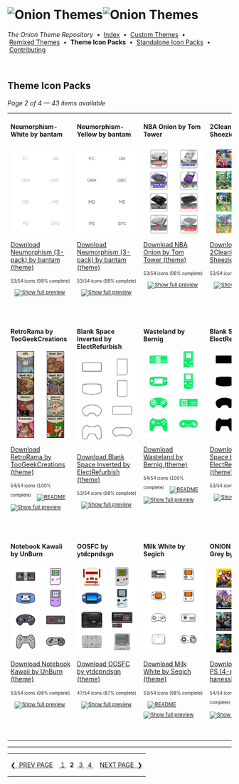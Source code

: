 <!--




















=================================================================================
---------------------------------------------------------------------------------

██████╗  ██████╗     ███╗   ██╗ ██████╗ ████████╗    ███████╗██████╗ ██╗████████╗
██╔══██╗██╔═══██╗    ████╗  ██║██╔═══██╗╚══██╔══╝    ██╔════╝██╔══██╗██║╚══██╔══╝
██║  ██║██║   ██║    ██╔██╗ ██║██║   ██║   ██║       █████╗  ██║  ██║██║   ██║   
██║  ██║██║   ██║    ██║╚██╗██║██║   ██║   ██║       ██╔══╝  ██║  ██║██║   ██║   
██████╔╝╚██████╔╝    ██║ ╚████║╚██████╔╝   ██║       ███████╗██████╔╝██║   ██║   
╚═════╝  ╚═════╝     ╚═╝  ╚═══╝ ╚═════╝    ╚═╝       ╚══════╝╚═════╝ ╚═╝   ╚═╝   

---------------------------------------------------------------------------------
=================================================================================

                  Note: This file was automatically generated.

            Run `python .github/generate.py` to regenerate the pages.




















-->
<p>&nbsp;</p>

# <img alt="Onion Themes" src="https://user-images.githubusercontent.com/44569252/179506709-0db2a8f5-3074-477c-81c4-719f281ddccc.png#gh-dark-mode-only" width="464px"><img alt="Onion Themes" src="https://user-images.githubusercontent.com/44569252/179506712-d5a1a916-7270-4902-aa55-5d93f7ee0f6e.png#gh-light-mode-only" width="464px">

*The Onion Theme Repository* &nbsp;•&nbsp; [Index](../../README.md) &nbsp;• &nbsp;[Custom&nbsp;Themes](../custom/index.md) &nbsp;• &nbsp;[Remixed&nbsp;Themes](../remixed/index.md) &nbsp;• &nbsp;**Theme&nbsp;Icon&nbsp;Packs** &nbsp;• &nbsp;[Standalone&nbsp;Icon&nbsp;Packs](../icons_standalone/index.md) &nbsp;• &nbsp;[Contributing](../../CONTRIBUTING.md)

<p>&nbsp;</p>


## Theme Icon Packs

*Page 2 of 4 — 43 items available*
<table align=center><tr>


<td valign="top">

#### Neumorphism-White by bantam

![Neumorphism-White by bantam](../../themes/Neumorphism%20%283-pack%29%20by%20bantam/Neumorphism-White%20by%20bantam/icons/preview.png)

[Download Neumorphism (3-pack) by bantam (theme)](https://raw.githubusercontent.com/OnionUI/Themes/main/release/Neumorphism%20%283-pack%29%20by%20bantam.zip)

<sub><sup>53/54 icons (98% complete)</sup> &nbsp;&nbsp; <a href="https://onionui.github.io/iconpack_preview.html#Neumorphism%20%283-pack%29%20by%20bantam,Neumorphism-White%20by%20bantam:themes/Neumorphism%20%283-pack%29%20by%20bantam/Neumorphism-White%20by%20bantam/icons"><img src="https://user-images.githubusercontent.com/44569252/215106002-fbcf1815-8080-447c-94c2-61f161efb503.png" height="16" title="Show full preview"></a></sub>

&nbsp;&nbsp;&nbsp;&nbsp;&nbsp;&nbsp;&nbsp;&nbsp;&nbsp;&nbsp;&nbsp;&nbsp;&nbsp;&nbsp;&nbsp;&nbsp;&nbsp;&nbsp;&nbsp;&nbsp;&nbsp;&nbsp;&nbsp;&nbsp;&nbsp;&nbsp;&nbsp;&nbsp;&nbsp;&nbsp;&nbsp;&nbsp;&nbsp;&nbsp;&nbsp;&nbsp;<br/></td>


<td valign="top">

#### Neumorphism-Yellow by bantam

![Neumorphism-Yellow by bantam](../../themes/Neumorphism%20%283-pack%29%20by%20bantam/Neumorphism-Yellow%20by%20bantam/icons/preview.png)

[Download Neumorphism (3-pack) by bantam (theme)](https://raw.githubusercontent.com/OnionUI/Themes/main/release/Neumorphism%20%283-pack%29%20by%20bantam.zip)

<sub><sup>53/54 icons (98% complete)</sup> &nbsp;&nbsp; <a href="https://onionui.github.io/iconpack_preview.html#Neumorphism%20%283-pack%29%20by%20bantam,Neumorphism-Yellow%20by%20bantam:themes/Neumorphism%20%283-pack%29%20by%20bantam/Neumorphism-Yellow%20by%20bantam/icons"><img src="https://user-images.githubusercontent.com/44569252/215106002-fbcf1815-8080-447c-94c2-61f161efb503.png" height="16" title="Show full preview"></a></sub>

&nbsp;&nbsp;&nbsp;&nbsp;&nbsp;&nbsp;&nbsp;&nbsp;&nbsp;&nbsp;&nbsp;&nbsp;&nbsp;&nbsp;&nbsp;&nbsp;&nbsp;&nbsp;&nbsp;&nbsp;&nbsp;&nbsp;&nbsp;&nbsp;&nbsp;&nbsp;&nbsp;&nbsp;&nbsp;&nbsp;&nbsp;&nbsp;&nbsp;&nbsp;&nbsp;&nbsp;<br/></td>


<td valign="top">

#### NBA Onion by Tom Tower

![NBA Onion by Tom Tower](../../themes/NBA%20Onion%20by%20Tom%20Tower/icons/preview.png)

[Download NBA Onion by Tom Tower (theme)](https://raw.githubusercontent.com/OnionUI/Themes/main/release/NBA%20Onion%20by%20Tom%20Tower.zip)

<sub><sup>53/54 icons (98% complete)</sup> &nbsp;&nbsp; <a href="https://onionui.github.io/iconpack_preview.html#NBA%20Onion%20by%20Tom%20Tower,NBA%20Onion%20by%20Tom%20Tower:themes/NBA%20Onion%20by%20Tom%20Tower/icons"><img src="https://user-images.githubusercontent.com/44569252/215106002-fbcf1815-8080-447c-94c2-61f161efb503.png" height="16" title="Show full preview"></a></sub>

&nbsp;&nbsp;&nbsp;&nbsp;&nbsp;&nbsp;&nbsp;&nbsp;&nbsp;&nbsp;&nbsp;&nbsp;&nbsp;&nbsp;&nbsp;&nbsp;&nbsp;&nbsp;&nbsp;&nbsp;&nbsp;&nbsp;&nbsp;&nbsp;&nbsp;&nbsp;&nbsp;&nbsp;&nbsp;&nbsp;&nbsp;&nbsp;&nbsp;&nbsp;&nbsp;&nbsp;<br/></td>


<td valign="top">

#### 2CleanMini by Sheezie

![2CleanMini by Sheezie](../../themes/2CleanMini%20by%20Sheezie/icons/preview.png)

[Download 2CleanMini by Sheezie (theme)](https://raw.githubusercontent.com/OnionUI/Themes/main/release/2CleanMini%20by%20Sheezie.zip)

<sub><sup>53/54 icons (98% complete)</sup> &nbsp;&nbsp; <a href="https://onionui.github.io/iconpack_preview.html#2CleanMini%20by%20Sheezie,2CleanMini%20by%20Sheezie:themes/2CleanMini%20by%20Sheezie/icons"><img src="https://user-images.githubusercontent.com/44569252/215106002-fbcf1815-8080-447c-94c2-61f161efb503.png" height="16" title="Show full preview"></a></sub>

&nbsp;&nbsp;&nbsp;&nbsp;&nbsp;&nbsp;&nbsp;&nbsp;&nbsp;&nbsp;&nbsp;&nbsp;&nbsp;&nbsp;&nbsp;&nbsp;&nbsp;&nbsp;&nbsp;&nbsp;&nbsp;&nbsp;&nbsp;&nbsp;&nbsp;&nbsp;&nbsp;&nbsp;&nbsp;&nbsp;&nbsp;&nbsp;&nbsp;&nbsp;&nbsp;&nbsp;<br/></td>

</tr><tr>

<td valign="top">

#### RetroRama by TooGeekCreations

![RetroRama by TooGeekCreations](../../themes/RetroRama%20by%20TooGeekCreations/icons/preview.png)

[Download RetroRama by TooGeekCreations (theme)](https://raw.githubusercontent.com/OnionUI/Themes/main/release/RetroRama%20by%20TooGeekCreations.zip)

<sub><sup>54/54 icons (100% complete)</sup> &nbsp;&nbsp; <a href="/themes/RetroRama%20by%20TooGeekCreations/readme.md"><img src="https://user-images.githubusercontent.com/44569252/215358455-b6a1348b-8161-40d6-9cc1-cc31720377c4.png" height="16" title="README"></a> &nbsp;&nbsp; <a href="https://onionui.github.io/iconpack_preview.html#RetroRama%20by%20TooGeekCreations,RetroRama%20by%20TooGeekCreations:themes/RetroRama%20by%20TooGeekCreations/icons"><img src="https://user-images.githubusercontent.com/44569252/215106002-fbcf1815-8080-447c-94c2-61f161efb503.png" height="16" title="Show full preview"></a></sub>

<br/></td>


<td valign="top">

#### Blank Space Inverted by ElectRefurbish

![Blank Space Inverted by ElectRefurbish](../../themes/Blank%20Space%20Inverted%20by%20ElectRefurbish/icons/preview.png)

[Download Blank Space Inverted by ElectRefurbish (theme)](https://raw.githubusercontent.com/OnionUI/Themes/main/release/Blank%20Space%20Inverted%20by%20ElectRefurbish.zip)

<sub><sup>53/54 icons (98% complete)</sup> &nbsp;&nbsp; <a href="https://onionui.github.io/iconpack_preview.html#Blank%20Space%20Inverted%20by%20ElectRefurbish,Blank%20Space%20Inverted%20by%20ElectRefurbish:themes/Blank%20Space%20Inverted%20by%20ElectRefurbish/icons"><img src="https://user-images.githubusercontent.com/44569252/215106002-fbcf1815-8080-447c-94c2-61f161efb503.png" height="16" title="Show full preview"></a></sub>

<br/></td>


<td valign="top">

#### Wasteland by Bernig

![Wasteland by Bernig](../../themes/Wasteland%20by%20Bernig/icons/preview.png)

[Download Wasteland by Bernig (theme)](https://raw.githubusercontent.com/OnionUI/Themes/main/release/Wasteland%20by%20Bernig.zip)

<sub><sup>54/54 icons (100% complete)</sup> &nbsp;&nbsp; <a href="/themes/Wasteland%20by%20Bernig/README.txt"><img src="https://user-images.githubusercontent.com/44569252/215358455-b6a1348b-8161-40d6-9cc1-cc31720377c4.png" height="16" title="README"></a> &nbsp;&nbsp; <a href="https://onionui.github.io/iconpack_preview.html#Wasteland%20by%20Bernig,Wasteland%20by%20Bernig:themes/Wasteland%20by%20Bernig/icons"><img src="https://user-images.githubusercontent.com/44569252/215106002-fbcf1815-8080-447c-94c2-61f161efb503.png" height="16" title="Show full preview"></a></sub>

<br/></td>


<td valign="top">

#### Blank Space by ElectRefurbish

![Blank Space by ElectRefurbish](../../themes/Blank%20Space%20by%20ElectRefurbish/icons/preview.png)

[Download Blank Space by ElectRefurbish (theme)](https://raw.githubusercontent.com/OnionUI/Themes/main/release/Blank%20Space%20by%20ElectRefurbish.zip)

<sub><sup>53/54 icons (98% complete)</sup> &nbsp;&nbsp; <a href="https://onionui.github.io/iconpack_preview.html#Blank%20Space%20by%20ElectRefurbish,Blank%20Space%20by%20ElectRefurbish:themes/Blank%20Space%20by%20ElectRefurbish/icons"><img src="https://user-images.githubusercontent.com/44569252/215106002-fbcf1815-8080-447c-94c2-61f161efb503.png" height="16" title="Show full preview"></a></sub>

<br/></td>

</tr><tr>

<td valign="top">

#### Notebook Kawaii by UnBurn

![Notebook Kawaii by UnBurn](../../themes/Notebook%20Kawaii%20by%20UnBurn/icons/preview.png)

[Download Notebook Kawaii by UnBurn (theme)](https://raw.githubusercontent.com/OnionUI/Themes/main/release/Notebook%20Kawaii%20by%20UnBurn.zip)

<sub><sup>53/54 icons (98% complete)</sup> &nbsp;&nbsp; <a href="https://onionui.github.io/iconpack_preview.html#Notebook%20Kawaii%20by%20UnBurn,Notebook%20Kawaii%20by%20UnBurn:themes/Notebook%20Kawaii%20by%20UnBurn/icons"><img src="https://user-images.githubusercontent.com/44569252/215106002-fbcf1815-8080-447c-94c2-61f161efb503.png" height="16" title="Show full preview"></a></sub>

<br/></td>


<td valign="top">

#### OOSFC by ytdcpndsgn

![OOSFC by ytdcpndsgn](../../themes/OOSFC%20by%20ytdcpndsgn/icons/preview.png)

[Download OOSFC by ytdcpndsgn (theme)](https://raw.githubusercontent.com/OnionUI/Themes/main/release/OOSFC%20by%20ytdcpndsgn.zip)

<sub><sup>47/54 icons (87% complete)</sup> &nbsp;&nbsp; <a href="https://onionui.github.io/iconpack_preview.html#OOSFC%20by%20ytdcpndsgn,OOSFC%20by%20ytdcpndsgn:themes/OOSFC%20by%20ytdcpndsgn/icons"><img src="https://user-images.githubusercontent.com/44569252/215106002-fbcf1815-8080-447c-94c2-61f161efb503.png" height="16" title="Show full preview"></a></sub>

<br/></td>


<td valign="top">

#### Milk White by Segich

![Milk White by Segich](../../themes/Milk%20White%20by%20Segich/icons/preview.png)

[Download Milk White by Segich (theme)](https://raw.githubusercontent.com/OnionUI/Themes/main/release/Milk%20White%20by%20Segich.zip)

<sub><sup>53/54 icons (98% complete)</sup> &nbsp;&nbsp; <a href="/themes/Milk%20White%20by%20Segich/README.md"><img src="https://user-images.githubusercontent.com/44569252/215358455-b6a1348b-8161-40d6-9cc1-cc31720377c4.png" height="16" title="README"></a> &nbsp;&nbsp; <a href="https://onionui.github.io/iconpack_preview.html#Milk%20White%20by%20Segich,Milk%20White%20by%20Segich:themes/Milk%20White%20by%20Segich/icons"><img src="https://user-images.githubusercontent.com/44569252/215106002-fbcf1815-8080-447c-94c2-61f161efb503.png" height="16" title="Show full preview"></a></sub>

<br/></td>


<td valign="top">

#### ONION PS Purple Grey by hanessh4

![ONION PS Purple Grey by hanessh4](../../themes/ONION%20PS%20%284-pack%29%20by%20hanessh4/ONION%20PS%20Purple%20Grey%20by%20hanessh4/icons/preview.png)

[Download ONION PS (4-pack) by hanessh4 (theme)](https://raw.githubusercontent.com/OnionUI/Themes/main/release/ONION%20PS%20%284-pack%29%20by%20hanessh4.zip)

<sub><sup>54/54 icons (100% complete)</sup> &nbsp;&nbsp; <a href="/themes/ONION%20PS%20%284-pack%29%20by%20hanessh4/ONION%20PS%20Purple%20Grey%20by%20hanessh4/README.txt"><img src="https://user-images.githubusercontent.com/44569252/215358455-b6a1348b-8161-40d6-9cc1-cc31720377c4.png" height="16" title="README"></a> &nbsp;&nbsp; <a href="https://onionui.github.io/iconpack_preview.html#ONION%20PS%20%284-pack%29%20by%20hanessh4,ONION%20PS%20Purple%20Grey%20by%20hanessh4:themes/ONION%20PS%20%284-pack%29%20by%20hanessh4/ONION%20PS%20Purple%20Grey%20by%20hanessh4/icons"><img src="https://user-images.githubusercontent.com/44569252/215106002-fbcf1815-8080-447c-94c2-61f161efb503.png" height="16" title="Show full preview"></a></sub>

<br/></td>

</tr></table>



---

<table align="center"><tr><td align="right">

[❮&nbsp;&nbsp;PREV PAGE](index.md)

</td><td align="center">

[&nbsp;1&nbsp;](index.md) &nbsp;**2**&nbsp; [&nbsp;3&nbsp;](page-03.md) [&nbsp;4&nbsp;](page-04.md)

</td><td>

[NEXT PAGE&nbsp;&nbsp;❯](page-03.md)

</td></tr></table>